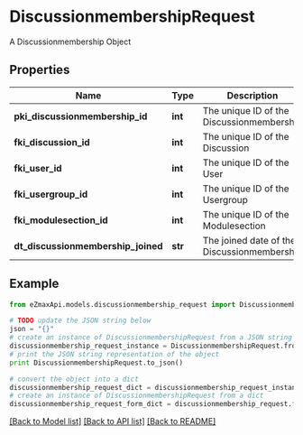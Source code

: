# DiscussionmembershipRequest

A Discussionmembership Object

## Properties

Name | Type | Description | Notes
------------ | ------------- | ------------- | -------------
**pki_discussionmembership_id** | **int** | The unique ID of the Discussionmembership | [optional] 
**fki_discussion_id** | **int** | The unique ID of the Discussion | 
**fki_user_id** | **int** | The unique ID of the User | [optional] 
**fki_usergroup_id** | **int** | The unique ID of the Usergroup | [optional] 
**fki_modulesection_id** | **int** | The unique ID of the Modulesection | [optional] 
**dt_discussionmembership_joined** | **str** | The joined date of the Discussionmembership | 

## Example

```python
from eZmaxApi.models.discussionmembership_request import DiscussionmembershipRequest

# TODO update the JSON string below
json = "{}"
# create an instance of DiscussionmembershipRequest from a JSON string
discussionmembership_request_instance = DiscussionmembershipRequest.from_json(json)
# print the JSON string representation of the object
print DiscussionmembershipRequest.to_json()

# convert the object into a dict
discussionmembership_request_dict = discussionmembership_request_instance.to_dict()
# create an instance of DiscussionmembershipRequest from a dict
discussionmembership_request_form_dict = discussionmembership_request.from_dict(discussionmembership_request_dict)
```
[[Back to Model list]](../README.md#documentation-for-models) [[Back to API list]](../README.md#documentation-for-api-endpoints) [[Back to README]](../README.md)


